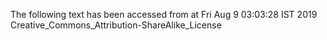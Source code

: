 The following text has been accessed from at Fri Aug 9 03:03:28 IST 2019
Creative_Commons_Attribution-ShareAlike_License
